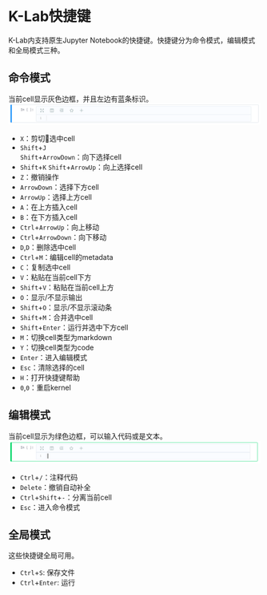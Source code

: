 # K-Lab快捷键

K-Lab内支持原生Jupyter Notebook的快捷键。快捷键分为命令模式，编辑模式和全局模式三种。

## 命令模式
当前cell显示灰色边框，并且左边有蓝条标识。
![image description](/image/code-cell.png)
* `X`：剪切选中cell
* `Shift`+`J`    
  `Shift`+`ArrowDown`：向下选择cell
* `Shift`+`K`
  `Shift`+`ArrowUp`：向上选择cell
* `Z`：撤销操作
* `ArrowDown`：选择下方cell
* `ArrowUp`：选择上方cell
* `A`：在上方插入cell
* `B`：在下方插入cell
* `Ctrl`+`ArrowUp`：向上移动
* `Ctrl`+`ArrowDown`：向下移动
* `D`,`D`：删除选中cell
* `Ctrl`+`M`：编辑cell的metadata
* `C`：复制选中cell
* `V`：粘贴在当前cell下方
* `Shift`+`V`：粘贴在当前cell上方
* `O`：显示/不显示输出
* `Shift`+`O`：显示/不显示滚动条
* `Shift`+`M`：合并选中cell
* `Shift`+`Enter`：运行并选中下方cell
* `M`：切换cell类型为markdown
* `Y`：切换cell类型为code
* `Enter`：进入编辑模式
* `Esc`：清除选择的cell
* `H`：打开快捷键帮助
* `0`,`0`：重启kernel

## 编辑模式
当前cell显示为绿色边框，可以输入代码或是文本。
 ![image description](/image/code-cell-green.png)
* `Ctrl`+`/`：注释代码
* `Delete`：撤销自动补全
* `Ctrl`+`Shift`+`-`：分离当前cell
* `Esc`：进入命令模式

## 全局模式
这些快捷键全局可用。

* `Ctrl`+`S`: 保存文件
* `Ctrl`+`Enter`: 运行
